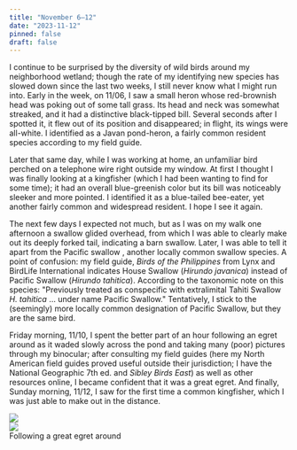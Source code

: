 ```yaml
---
title: "November 6–12"
date: "2023-11-12"
pinned: false
draft: false
---
```


I continue to be surprised by the diversity of wild birds around my neighborhood wetland; though the rate of my identifying new species has slowed down since the last two weeks, I still never know what I might run into. Early in the week, on 11/06, I saw a small heron whose red-brownish head was poking out of some tall grass. Its head and neck was somewhat streaked, and it had a distinctive black-tipped bill. Several seconds after I spotted it, it flew out of its position and disappeared; in flight, its wings were all-white. I identified as a Javan pond-heron, a fairly common resident species according to my field guide.

Later that same day, while I was working at home, an unfamiliar bird perched on a telephone wire right outside my window. At first I thought I was finally looking at a kingfisher (which I had been wanting to find for some time); it had an overall blue-greenish color but its bill was noticeably sleeker and more pointed. I identified it as a blue-tailed bee-eater, yet another fairly common and widespread resident. I hope I see it again.

The next few days I expected not much, but as I was on my walk one afternoon a swallow glided overhead, from which I was able to clearly make out its deeply forked tail, indicating a barn swallow. Later, I was able to tell it apart from the Pacific swallow , another locally common swallow species. A point of confusion: my field guide, _Birds of the Philippines_ from Lynx and BirdLife International indicates House Swallow (_Hirundo javanica_) instead of Pacific Swallow (_Hirundo tahitica_). According to the taxonomic note on this species: "Previously treated as conspecific with extralimital Tahiti Swallow _H. tahitica_ ... under name Pacific Swallow." Tentatively, I stick to the (seemingly) more locally common designation of Pacific Swallow, but they are the same bird.

Friday morning, 11/10, I spent the better part of an hour following an egret around as it waded slowly across the pond and taking many (poor) pictures through my binocular; after consulting my field guides (here my North American field guides proved useful outside their jurisdiction; I have the National Geographic 7th ed. and _Sibley Birds East_) as well as other resources online, I became confident that it was a great egret. And finally, Sunday morning, 11/12, I saw for the first time a common kingfisher, which I was just able to make out in the distance.

<div class="my-4">
  <div class="row">
    <div class="col-md-6">
      <img src="https://pbs.twimg.com/media/F-iPg5MaQAAoezX?format=jpg&name=large">
    </div>
    <div class="col-md-6">
      <img src="https://pbs.twimg.com/media/F-iPg5MbsAAhJyq?format=jpg&name=large">
    </div>
  </div>
  <figcaption>Following a great egret around</figcaption>
</div>